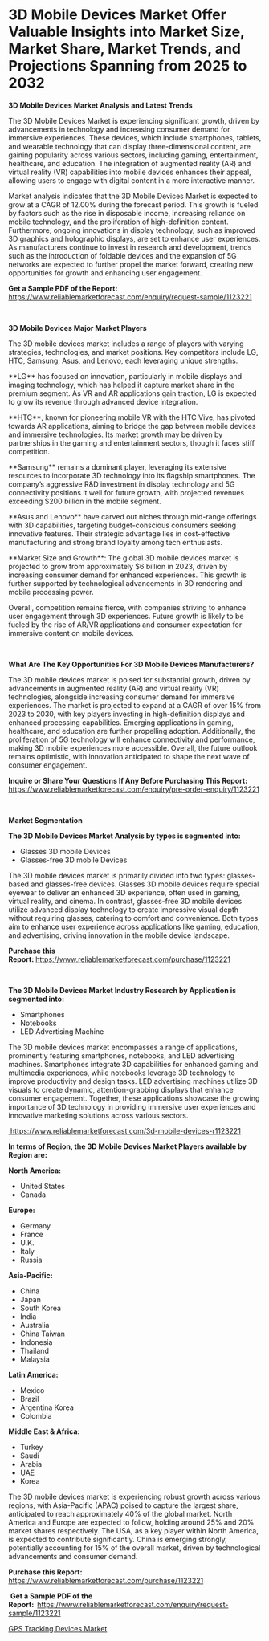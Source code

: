 <p><h1>3D Mobile Devices Market Offer Valuable Insights into Market Size, Market Share, Market Trends, and Projections Spanning from 2025 to 2032</h1></p><p><strong>3D Mobile Devices Market Analysis and Latest Trends</strong></p>
<p><p>The 3D Mobile Devices Market is experiencing significant growth, driven by advancements in technology and increasing consumer demand for immersive experiences. These devices, which include smartphones, tablets, and wearable technology that can display three-dimensional content, are gaining popularity across various sectors, including gaming, entertainment, healthcare, and education. The integration of augmented reality (AR) and virtual reality (VR) capabilities into mobile devices enhances their appeal, allowing users to engage with digital content in a more interactive manner.</p><p>Market analysis indicates that the 3D Mobile Devices Market is expected to grow at a CAGR of 12.00% during the forecast period. This growth is fueled by factors such as the rise in disposable income, increasing reliance on mobile technology, and the proliferation of high-definition content. Furthermore, ongoing innovations in display technology, such as improved 3D graphics and holographic displays, are set to enhance user experiences. As manufacturers continue to invest in research and development, trends such as the introduction of foldable devices and the expansion of 5G networks are expected to further propel the market forward, creating new opportunities for growth and enhancing user engagement.</p></p>
<p><strong>Get a Sample PDF of the Report:&nbsp;</strong> <a href="https://www.reliablemarketforecast.com/enquiry/request-sample/1123221?utm_campaign=1102&utm_medium=2&utm_source=Github&utm_content=ia&utm_term=16022025&utm_id=3d-mobile-devices">https://www.reliablemarketforecast.com/enquiry/request-sample/1123221</a></p>
<p>&nbsp;</p>
<p><strong>3D Mobile Devices Major Market Players</strong></p>
<p><p>The 3D mobile devices market includes a range of players with varying strategies, technologies, and market positions. Key competitors include LG, HTC, Samsung, Asus, and Lenovo, each leveraging unique strengths.</p><p>**LG** has focused on innovation, particularly in mobile displays and imaging technology, which has helped it capture market share in the premium segment. As VR and AR applications gain traction, LG is expected to grow its revenue through advanced device integration.</p><p>**HTC**, known for pioneering mobile VR with the HTC Vive, has pivoted towards AR applications, aiming to bridge the gap between mobile devices and immersive technologies. Its market growth may be driven by partnerships in the gaming and entertainment sectors, though it faces stiff competition.</p><p>**Samsung** remains a dominant player, leveraging its extensive resources to incorporate 3D technology into its flagship smartphones. The company’s aggressive R&D investment in display technology and 5G connectivity positions it well for future growth, with projected revenues exceeding $200 billion in the mobile segment.</p><p>**Asus and Lenovo** have carved out niches through mid-range offerings with 3D capabilities, targeting budget-conscious consumers seeking innovative features. Their strategic advantage lies in cost-effective manufacturing and strong brand loyalty among tech enthusiasts.</p><p>**Market Size and Growth**: The global 3D mobile devices market is projected to grow from approximately $6 billion in 2023, driven by increasing consumer demand for enhanced experiences. This growth is further supported by technological advancements in 3D rendering and mobile processing power.</p><p>Overall, competition remains fierce, with companies striving to enhance user engagement through 3D experiences. Future growth is likely to be fueled by the rise of AR/VR applications and consumer expectation for immersive content on mobile devices.</p></p>
<p>&nbsp;</p>
<p><strong>What Are The Key Opportunities For 3D Mobile Devices Manufacturers?</strong></p>
<p><p>The 3D mobile devices market is poised for substantial growth, driven by advancements in augmented reality (AR) and virtual reality (VR) technologies, alongside increasing consumer demand for immersive experiences. The market is projected to expand at a CAGR of over 15% from 2023 to 2030, with key players investing in high-definition displays and enhanced processing capabilities. Emerging applications in gaming, healthcare, and education are further propelling adoption. Additionally, the proliferation of 5G technology will enhance connectivity and performance, making 3D mobile experiences more accessible. Overall, the future outlook remains optimistic, with innovation anticipated to shape the next wave of consumer engagement.</p></p>
<p><strong>Inquire or Share Your Questions If Any Before Purchasing This Report:</strong> <a href="https://www.reliablemarketforecast.com/enquiry/pre-order-enquiry/1123221?utm_campaign=1102&utm_medium=2&utm_source=Github&utm_content=ia&utm_term=16022025&utm_id=3d-mobile-devices">https://www.reliablemarketforecast.com/enquiry/pre-order-enquiry/1123221</a></p>
<p>&nbsp;</p>
<p><strong>Market Segmentation</strong></p>
<p><strong>The 3D Mobile Devices Market Analysis by types is segmented into:</strong></p>
<p><ul><li>Glasses 3D mobile Devices</li><li>Glasses-free 3D mobile Devices</li></ul></p>
<p><p>The 3D mobile devices market is primarily divided into two types: glasses-based and glasses-free devices. Glasses 3D mobile devices require special eyewear to deliver an enhanced 3D experience, often used in gaming, virtual reality, and cinema. In contrast, glasses-free 3D mobile devices utilize advanced display technology to create impressive visual depth without requiring glasses, catering to comfort and convenience. Both types aim to enhance user experience across applications like gaming, education, and advertising, driving innovation in the mobile device landscape.</p></p>
<p><strong>Purchase this Report:&nbsp;</strong><a href="https://www.reliablemarketforecast.com/purchase/1123221?utm_campaign=1102&utm_medium=2&utm_source=Github&utm_content=ia&utm_term=16022025&utm_id=3d-mobile-devices">https://www.reliablemarketforecast.com/purchase/1123221</a></p>
<p>&nbsp;</p>
<p><strong>The 3D Mobile Devices Market Industry Research by Application is segmented into:</strong></p>
<p><ul><li>Smartphones</li><li>Notebooks</li><li>LED Advertising Machine</li></ul></p>
<p><p>The 3D mobile devices market encompasses a range of applications, prominently featuring smartphones, notebooks, and LED advertising machines. Smartphones integrate 3D capabilities for enhanced gaming and multimedia experiences, while notebooks leverage 3D technology to improve productivity and design tasks. LED advertising machines utilize 3D visuals to create dynamic, attention-grabbing displays that enhance consumer engagement. Together, these applications showcase the growing importance of 3D technology in providing immersive user experiences and innovative marketing solutions across various sectors.</p></p>
<p><a href="https://www.reliablemarketforecast.com/3d-mobile-devices-r1123221?utm_campaign=1102&utm_medium=2&utm_source=Github&utm_content=ia&utm_term=16022025&utm_id=3d-mobile-devices">&nbsp;https://www.reliablemarketforecast.com/3d-mobile-devices-r1123221</a></p>
<p><strong>In terms of Region, the 3D Mobile Devices Market Players available by Region are:</strong></p>
<p>
    <p> <strong> North America: </strong>
        <ul>
            <li>United States</li>
            <li>Canada</li>
        </ul>
        </p> 
    <p> <strong> Europe: </strong>
        <ul>
            <li>Germany</li>
            <li>France</li>
            <li>U.K.</li>
            <li>Italy</li>
            <li>Russia</li>
        </ul>
        </p> 
    <p> <strong> Asia-Pacific: </strong>
        <ul>
            <li>China</li>
            <li>Japan</li>
            <li>South Korea</li>
            <li>India</li>
            <li>Australia</li>
            <li>China Taiwan</li>
            <li>Indonesia</li>
            <li>Thailand</li>
            <li>Malaysia</li>
        </ul>
        </p> 
    <p> <strong> Latin America: </strong>
        <ul>
            <li>Mexico</li>
            <li>Brazil</li>
            <li>Argentina Korea</li>
            <li>Colombia</li>
        </ul>
        </p> 
    <p> <strong> Middle East & Africa: </strong>
        <ul>
            <li>Turkey</li>
            <li>Saudi</li>
            <li>Arabia</li>
            <li>UAE</li>
            <li>Korea</li>
        </ul>
    </p>
    </p>
<p><p>The 3D mobile devices market is experiencing robust growth across various regions, with Asia-Pacific (APAC) poised to capture the largest share, anticipated to reach approximately 40% of the global market. North America and Europe are expected to follow, holding around 25% and 20% market shares respectively. The USA, as a key player within North America, is expected to contribute significantly. China is emerging strongly, potentially accounting for 15% of the overall market, driven by technological advancements and consumer demand.</p></p>
<p><strong>Purchase this Report: </strong><a href="https://www.reliablemarketforecast.com/purchase/1123221?utm_campaign=1102&utm_medium=2&utm_source=Github&utm_content=ia&utm_term=16022025&utm_id=3d-mobile-devices">https://www.reliablemarketforecast.com/purchase/1123221</a></p>
<p>&nbsp;<strong>Get a Sample PDF of the Report:&nbsp;&nbsp;</strong><a href="https://www.reliablemarketforecast.com/enquiry/request-sample/1123221?utm_campaign=1102&utm_medium=2&utm_source=Github&utm_content=ia&utm_term=16022025&utm_id=3d-mobile-devices">https://www.reliablemarketforecast.com/enquiry/request-sample/1123221</a></p>
<p><strong></strong></p>
<p><p><a href="https://github.com/vimar16th/Market-Research-Report-List-7/blob/main/gps-tracking-devices-market.md?utm_campaign=1102&utm_medium=2&utm_source=Github&utm_content=ia&utm_term=16022025&utm_id=3d-mobile-devices">GPS Tracking Devices Market</a></p></p>